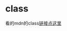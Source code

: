 # class

 看的mdn的class[链接点这里]([https://link](https://developer.mozilla.org/zh-CN/docs/Web/JavaScript/Reference/Classes))